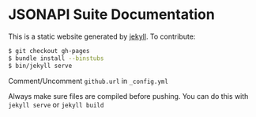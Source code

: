 JSONAPI Suite Documentation
==========

This is a static website generated by [jekyll](https://jekyllrb.com). To
contribute:

```bash
$ git checkout gh-pages
$ bundle install --binstubs
$ bin/jekyll serve
```

Comment/Uncomment `github.url` in `_config.yml`

Always make sure files are compiled before pushing. You can do this with
`jekyll serve` or `jekyll build`
